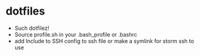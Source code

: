 # dotfiles

- Such dotfilez!
- Source profile.sh in your .bash_profile or .bashrc
- add Include to SSH config to ssh file or make a symlink for storm ssh to use
